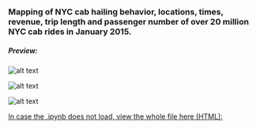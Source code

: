 ### Mapping of NYC cab hailing behavior, locations, times, revenue, trip length and passenger number of over 20 million NYC cab rides in January 2015.



##### Preview:

![alt text](http://i.imgur.com/rTZu1a0.jpg "Cabs1")

![alt text](http://imgur.com/RWIwMrv.jpg "Cabs2")

![alt text](http://i.imgur.com/99eOVpK.jpg "Cabs3")





[In case the .ipynb does not load, view the whole file here (HTML):](www.googledrive.com/host/0B9W7L1j7MW21R09vV2R0MUZXcjg)